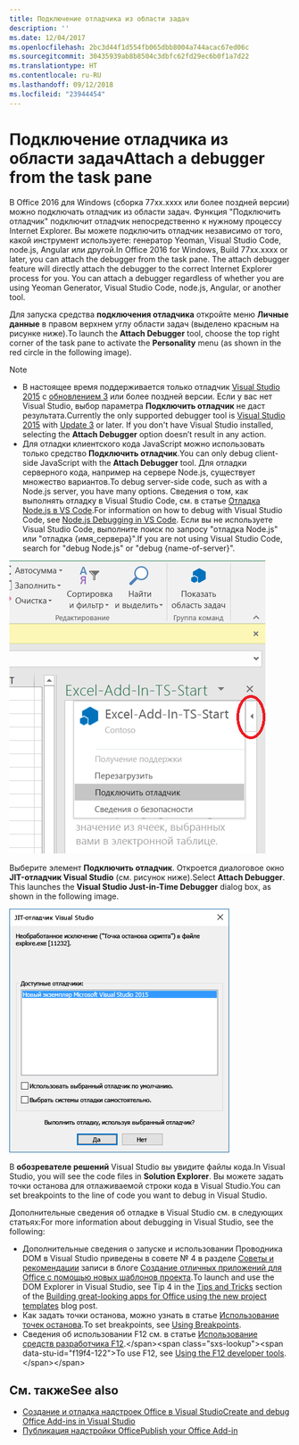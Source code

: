 ```yaml
---
title: Подключение отладчика из области задач
description: ''
ms.date: 12/04/2017
ms.openlocfilehash: 2bc3d44f1d554fb065dbb8004a744acac67ed06c
ms.sourcegitcommit: 30435939ab8b8504c3dbfc62fd29ec6b0f1a7d22
ms.translationtype: HT
ms.contentlocale: ru-RU
ms.lasthandoff: 09/12/2018
ms.locfileid: "23944454"
---
```

# <a name="attach-a-debugger-from-the-task-pane"></a><span data-ttu-id="f19f4-102">Подключение отладчика из области задач</span><span class="sxs-lookup"><span data-stu-id="f19f4-102">Attach a debugger from the task pane</span></span>

<span data-ttu-id="f19f4-p101">В Office 2016 для Windows (сборка 77xx.xxxx или более поздней версии) можно подключать отладчик из области задач. Функция "Подключить отладчик" подключит отладчик непосредственно к нужному процессу Internet Explorer. Вы можете подключить отладчик независимо от того, какой инструмент используете: генератор Yeoman, Visual Studio Code, node.js, Angular или другой.</span><span class="sxs-lookup"><span data-stu-id="f19f4-p101">In Office 2016 for Windows, Build 77xx.xxxx or later, you can attach the debugger from the task pane. The attach debugger feature will directly attach the debugger to the correct Internet Explorer process for you. You can attach a debugger regardless of whether you are using Yeoman Generator, Visual Studio Code, node.js, Angular, or another tool.</span></span> 

<span data-ttu-id="f19f4-106">Для запуска средства **подключения отладчика** откройте меню **Личные данные** в правом верхнем углу области задач (выделено красным на рисунке ниже).</span><span class="sxs-lookup"><span data-stu-id="f19f4-106">To launch the **Attach Debugger** tool, choose the top right corner of the task pane to activate the **Personality** menu (as shown in the red circle in the following image).</span></span>   

> [!NOTE]
> - <span data-ttu-id="f19f4-p102">В настоящее время поддерживается только отладчик [Visual Studio 2015](https://www.visualstudio.com/downloads/) с [обновлением 3](https://msdn.microsoft.com/library/mt752379.aspx) или более поздней версии. Если у вас нет Visual Studio, выбор параметра **Подключить отладчик** не даст результата.</span><span class="sxs-lookup"><span data-stu-id="f19f4-p102">Currently the only supported debugger tool is [Visual Studio 2015](https://www.visualstudio.com/downloads/) with [Update 3](https://msdn.microsoft.com/library/mt752379.aspx) or later. If you don't have Visual Studio installed, selecting the **Attach Debugger** option doesn’t result in any action.</span></span>   
> - <span data-ttu-id="f19f4-109">Для отладки клиентского кода JavaScript можно использовать только средство **Подключить отладчик**.</span><span class="sxs-lookup"><span data-stu-id="f19f4-109">You can only debug client-side JavaScript with the **Attach Debugger** tool.</span></span> <span data-ttu-id="f19f4-110">Для отладки серверного кода, например на сервере Node.js, существует множество вариантов.</span><span class="sxs-lookup"><span data-stu-id="f19f4-110">To debug server-side code, such as with a Node.js server, you have many options.</span></span> <span data-ttu-id="f19f4-111">Сведения о том, как выполнять отладку в Visual Studio Code, см. в статье [Отладка Node.js в VS Code](https://code.visualstudio.com/docs/nodejs/nodejs-debugging).</span><span class="sxs-lookup"><span data-stu-id="f19f4-111">For information on how to debug with Visual Studio Code, see [Node.js Debugging in VS Code](https://code.visualstudio.com/docs/nodejs/nodejs-debugging).</span></span> <span data-ttu-id="f19f4-112">Если вы не используете Visual Studio Code, выполните поиск по запросу "отладка Node.js" или "отладка {имя_сервера}".</span><span class="sxs-lookup"><span data-stu-id="f19f4-112">If you are not using Visual Studio Code, search for "debug Node.js" or "debug {name-of-server}".</span></span>

![Снимок экрана: меню подключения отладчика](../images/attach-debugger.png)

<span data-ttu-id="f19f4-p104">Выберите элемент **Подключить отладчик**. Откроется диалоговое окно **JIT-отладчик Visual Studio** (см. рисунок ниже).</span><span class="sxs-lookup"><span data-stu-id="f19f4-p104">Select **Attach Debugger**. This launches the **Visual Studio Just-in-Time Debugger** dialog box, as shown in the following image.</span></span> 

![Снимок экрана: JIT-отладчик Visual Studio](../images/visual-studio-debugger.png)

<span data-ttu-id="f19f4-117">В **обозревателе решений** Visual Studio вы увидите файлы кода.</span><span class="sxs-lookup"><span data-stu-id="f19f4-117">In Visual Studio, you will see the code files in **Solution Explorer**.</span></span>   <span data-ttu-id="f19f4-118">Вы можете задать точки останова для отлаживаемой строки кода в Visual Studio.</span><span class="sxs-lookup"><span data-stu-id="f19f4-118">You can set breakpoints to the line of code you want to debug in Visual Studio.</span></span>

<span data-ttu-id="f19f4-119">Дополнительные сведения об отладке в Visual Studio см. в следующих статьях:</span><span class="sxs-lookup"><span data-stu-id="f19f4-119">For more information about debugging in Visual Studio, see the following:</span></span>

-   <span data-ttu-id="f19f4-120">Дополнительные сведения о запуске и использовании Проводника DOM в Visual Studio приведены в совете № 4 в разделе [Советы и рекомендации](https://blogs.msdn.microsoft.com/officeapps/2013/04/16/building-great-looking-apps-for-office-using-the-new-project-templates/#tips_tricks) записи в блоге [Создание отличных приложений для Office с помощью новых шаблонов проекта](https://blogs.msdn.microsoft.com/officeapps/2013/04/16/building-great-looking-apps-for-office-using-the-new-project-templates).</span><span class="sxs-lookup"><span data-stu-id="f19f4-120">To launch and use the DOM Explorer in Visual Studio, see Tip 4 in the [Tips and Tricks](https://blogs.msdn.microsoft.com/officeapps/2013/04/16/building-great-looking-apps-for-office-using-the-new-project-templates/#tips_tricks) section of the [Building great-looking apps for Office using the new project templates](https://blogs.msdn.microsoft.com/officeapps/2013/04/16/building-great-looking-apps-for-office-using-the-new-project-templates) blog post.</span></span>
-   <span data-ttu-id="f19f4-121">Как задать точки останова, можно узнать в статье [Использование точек останова](https://docs.microsoft.com/visualstudio/debugger/using-breakpoints?view=vs-2015).</span><span class="sxs-lookup"><span data-stu-id="f19f4-121">To set breakpoints, see [Using Breakpoints](https://docs.microsoft.com/visualstudio/debugger/using-breakpoints?view=vs-2015).</span></span>
-   <span data-ttu-id="f19f4-122">Сведения об использовании F12 см. в статье [Использование средств разработчика F12](https://docs.microsoft.com/previous-versions/windows/internet-explorer/ie-developer/samples/bg182326(v=vs.85)).</span><span class="sxs-lookup"><span data-stu-id="f19f4-122">To use F12, see [Using the F12 developer tools](https://docs.microsoft.com/previous-versions/windows/internet-explorer/ie-developer/samples/bg182326(v=vs.85)).</span></span>

## <a name="see-also"></a><span data-ttu-id="f19f4-123">См. также</span><span class="sxs-lookup"><span data-stu-id="f19f4-123">See also</span></span>

- [<span data-ttu-id="f19f4-124">Создание и отладка надстроек Office в Visual Studio</span><span class="sxs-lookup"><span data-stu-id="f19f4-124">Create and debug Office Add-ins in Visual Studio</span></span>](../develop/create-and-debug-office-add-ins-in-visual-studio.md)
- [<span data-ttu-id="f19f4-125">Публикация надстройки Office</span><span class="sxs-lookup"><span data-stu-id="f19f4-125">Publish your Office Add-in</span></span>](../publish/publish.md)
